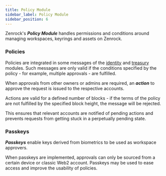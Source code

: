 ```yaml
---
title: Policy Module
sidebar_label: Policy Module
sidebar_position: 6
---
```


Zenrock's **_Policy Module_** handles permissions and conditions around managing workspaces, keyrings and assets on Zenrock.

### Policies

Policies are integrated in some messages of the [identity](identity.md) and [treasury](treasury.md) modules. Such messages are only valid if the conditions specified by the policy - for example, multiple approvals - are fulfilled.

When approvals from other owners or admins are required, an **_action_** to approve the request is issued to the respective accounts.

Actions are valid for a defined number of blocks - if the terms of the policy are not fulfilled by the specified block height, the message will be rejected.

This ensures that relevant accounts are notified of pending actions and prevents requests from getting stuck in a perpetually pending state.

### Passkeys

**_Passkeys_** enable keys derived from biometrics to be used as workspace approvers.

When passkeys are implemented, approvals can only be sourced from a certain device or classic Web2 account. Passkeys may be used to ease access and improve the usability of policies.
